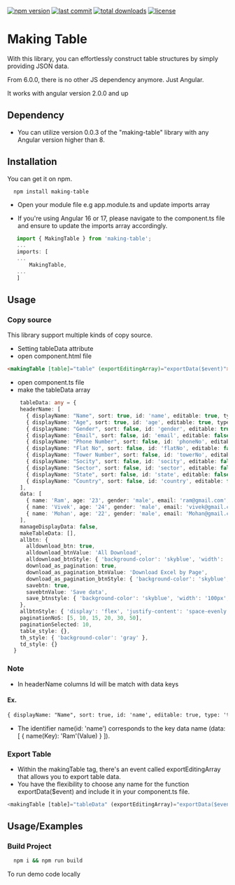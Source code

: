
[![npm version](https://d25lcipzij17d.cloudfront.net/badge.svg?id=js&r=r&ts=1683906897&type=6e&v=17.3.0&x2=0)](https://badge.fury.io/js/ngx-easy-table) 
[![last commit](https://badgen.net/github/last-commit/vikasdhiman0635/autoTable)](https://badgen.net/github/last-commit/vikasdhiman0635/autoTable)
[![total downloads](https://badgen.net/npm/dt/making-table)](https://badgen.net/npm/dt/ngx-easy-table)
[![license](https://badgen.net/npm/license/lodash)](https://badgen.net/npm/license/lodash)

# Making Table

With this library, you can effortlessly construct table structures by simply providing JSON data.

From 6.0.0, there is no other JS dependency anymore. Just Angular.

It works with angular version 2.0.0 and up
## Dependency

- You can utilize version 0.0.3 of the "making-table" library with any Angular version higher than 8.

## Installation

You can get it on npm.


```bash
  npm install making-table
```
 - Open your module file e.g app.module.ts and update imports array

 - If you're using Angular 16 or 17, please navigate to the component.ts file and ensure to update the imports array accordingly.

 ```typescript
    import { MakingTable } from 'making-table';
    ...
    imports: [
    ...
        MakingTable,
    ...
    ]
 ```
## Usage

### Copy source

This library support multiple kinds of copy source.

 - Setting tableData attribute
 - open component.html file

```HTML
<makingTable [table]="table" (exportEditingArray)="exportData($event)"></makingTable>
```

 - open component.ts file
 - make the tableData array

```typescript
    tableData: any = {
    headerName: [
      { displayName: "Name", sort: true, id: 'name', editable: true, type: 'text' },
      { displayName: "Age", sort: true, id: 'age', editable: true, type: 'number' },
      { displayName: "Gender", sort: false, id: 'gender', editable: true, type: 'select', selectFieldValues: ['male', 'female', 'others'] },
      { displayName: "Email", sort: false, id: 'email', editable: false, type: 'email' },
      { displayName: "Phone Number", sort: false, id: 'phoneNo', editable: true, type: 'tel' },
      { displayName: "Flat No", sort: false, id: 'flatNo', editable: false, type: 'number' },
      { displayName: "Tower Number", sort: false, id: 'towerNo', editable: false, type: 'number' },
      { displayName: "Socity", sort: false, id: 'socity', editable: false, type: 'text' },
      { displayName: "Sector", sort: false, id: 'sector', editable: false, type: 'text' },
      { displayName: "State", sort: false, id: 'state', editable: false, type: 'text' },
      { displayName: "Country", sort: false, id: 'country', editable: false, type: 'text' }
    ],
    data: [
      { name: 'Ram', age: '23', gender: 'male', email: 'ram@gmail.com', phoneNo: '+91 0000000000' },
      { name: 'Vivek', age: '24', gender: 'male', email: 'vivek@gmail.com', phoneNo: '+91 0000000000' },
      { name: 'Mohan', age: '22', gender: 'male', email: 'Mohan@gmail.com', phoneNo: '+91 0000000000' }
    ],
    manageDisplayData: false,
    makeTableData: [],
    allbtn: {
      alldownload_btn: true,
      alldownload_btnValue: 'All Download',
      alldownload_btnStyle: { 'background-color': 'skyblue', 'width': '200px', 'height': '40px', 'margin-top': '50px' },
      download_as_pagination: true,
      download_as_pagination_btnValue: 'Download Excel by Page',
      download_as_pagination_btnStyle: { 'background-color': 'skyblue', 'width': '200px', 'height': '40px', 'margin-top': '50px' },
      savebtn: true,
      savebtnValue: 'Save data',
      save_btnstyle: { 'background-color': 'skyblue', 'width': '100px', 'height': '40px', 'margin-top': '50px' },
    },
    allbtnStyle: { 'display': 'flex', 'justify-content': 'space-evenly' },
    paginationNoS: [5, 10, 15, 20, 30, 50],
    paginationSelected: 10,
    table_style: {},
    th_style: { 'background-color': 'gray' },
    td_style: {}
  }
```

### Note
 - In headerName columns Id will be match with data keys 
 #### Ex.
  ``` HTML
  { displayName: "Name", sort: true, id: 'name', editable: true, type: 'text' }
  ```
  - The identifier name(id: 'name') corresponds to the key data name (data:  [ { name(Key): 'Ram'(Value) } ]).


### Export Table

 - Within the makingTable tag, there's an event called exportEditingArray that allows you to export table data.
 - You have the flexibility to choose any name for the function exportData($event) and include it in your component.ts file.

```typescript
<makingTable [table]="tableData" (exportEditingArray)="exportData($event)"></makingTable>
```



## Usage/Examples

### Build Project
```cmd
  npm i && npm run build
```

To run demo code locally

